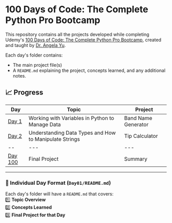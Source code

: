 # 100 Days of Code: The Complete Python Pro Bootcamp

This repository contains all the projects developed while completing Udemy's [100 Days of Code: The Complete Python Pro Bootcamp](https://www.udemy.com/course/100-days-of-code/), created and taught by [Dr. Angela Yu](https://www.udemy.com/user/4b4368a3-b5c8-4529-aa65-2056ec31f37e/).

Each day's folder contains:
- The main project file(s)
- A `README.md` explaining the project, concepts learned, and any additional notes.

## 📈 Progress  

| Day  | Topic | Project |
|------|---------|------------|
| [Day 1](https://github.com/rohitdaivat/100-Days-Of-Python/tree/main/Day01/)  | Working with Variables in Python to Manage Data  | Band Name Generator |
| [Day 2]()  | Understanding Data Types and How to Manipulate Strings  | Tip Calculator |
|--| ---| ---|
| [Day 100]() | Final Project | Summary |

---

### **🚀 Individual Day Format (`Day01/README.md`)**  

Each day's folder will have a `README.md` that covers:  
1️⃣ **Topic Overview**  
2️⃣ **Concepts Learned**  
3️⃣ **Final Project for that Day**  

